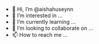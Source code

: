- 👋 Hi, I’m @aishahuseynn
- 👀 I’m interested in ...
- 🌱 I’m currently learning ...
- 💞️ I’m looking to collaborate on ...
- 📫 How to reach me ...

<!---
aishahuseynn/aishahuseynn is a ✨ special ✨ repository because its `README.md` (this file) appears on your GitHub profile.
You can click the Preview link to take a look at your changes.
--->
